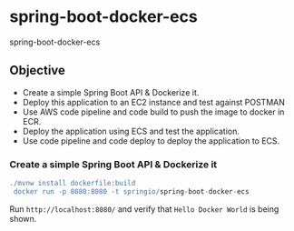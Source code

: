 # spring-boot-docker-ecs
spring-boot-docker-ecs

## Objective

- Create a simple Spring Boot API & Dockerize it. 
- Deploy this application to an EC2 instance and test against POSTMAN
- Use AWS code pipeline and code build to push the image to docker in ECR. 
- Deploy the application using ECS and test the application. 
- Use code pipeline and code deploy to deploy the application to ECS. 


### Create a simple Spring Boot API & Dockerize it

```groovy
./mvnw install dockerfile:build
 docker run -p 8080:8080 -t springio/spring-boot-docker-ecs

```

Run `http://localhost:8080/` and verify that `Hello Docker World` is being shown.